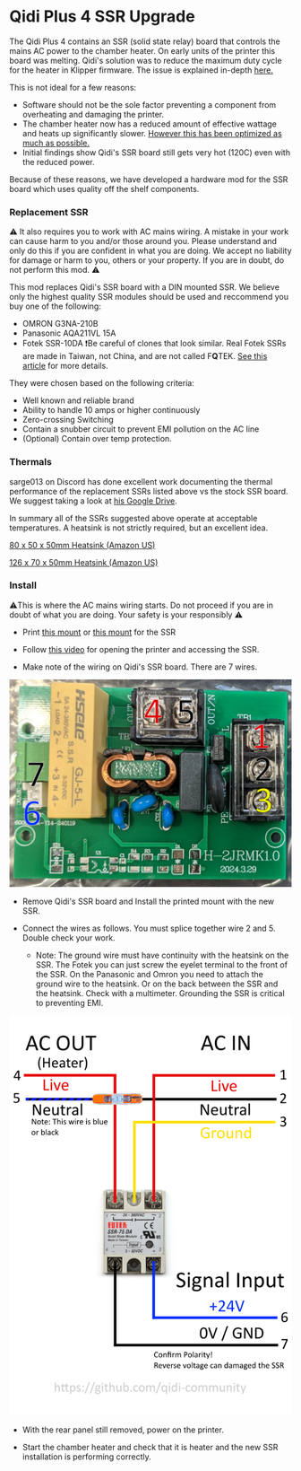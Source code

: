 # Qidi Plus 4 SSR Upgrade

The Qidi Plus 4 contains an SSR (solid state relay) board that controls the mains AC power to the chamber heater. On early units of the printer this board was melting. Qidi's solution was to reduce the maximum duty cycle for the heater in Klipper firmware. The issue is explained in-depth [here.](https://github.com/qidi-community/Plus4-Wiki/tree/main/content/ssr-board)

This is not ideal for a few reasons:

- Software should not be the sole factor preventing a component from overheating and damaging the printer. 
- The chamber heater now has a reduced amount of effective wattage and heats up significantly slower. [However this has been optimized as much as possible.](https://github.com/qidi-community/Plus4-Wiki/tree/main/content/tuning-for-40-percent-heater-power)
- Initial findings show Qidi's SSR board still gets very hot (120C) even with the reduced power.

Because of these reasons, we have developed a hardware mod for the SSR board which uses quality off the shelf components.

### Replacement SSR

⚠️ It also requires you to work with AC mains wiring. A mistake in your work can cause harm to you and/or those around you. Please understand and only do this if you are confident in what you are doing. We accept no liability for damage or harm to you, others or your property. If you are in doubt, do not perform this mod. ⚠️ 

This mod replaces Qidi's SSR board with a DIN mounted SSR. We believe only the highest quality SSR modules should be used and reccommend you buy one of the following: 

- OMRON G3NA-210B
- Panasonic AQA211VL 15A
- Fotek SSR-10DA ❗Be careful of clones that look similar. Real Fotek SSRs are made in Taiwan, not China, and are not called F**Q**TEK. [See this article](https://protosupplies.com/inferior-counterfeit-fotek-ssr-25-solid-state-relays-on-the-market/) for more details. 

They were chosen based on the following criteria:

- Well known and reliable brand
- Ability to handle 10 amps or higher continuously
- Zero-crossing Switching
- Contain a snubber circuit to prevent EMI pollution on the AC line
- (Optional) Contain over temp protection. 

### Thermals

sarge013 on Discord has done excellent work documenting the thermal performance of the replacement SSRs listed above vs the stock SSR board. We suggest taking a look at [his Google Drive](https://drive.google.com/drive/folders/18jHYNrEYjhrYad5NhcfUCJCpBB3ILfZh). 

In summary all of the SSRs suggested above operate at acceptable temperatures. A heatsink is not strictly required, but an excellent idea. 

[80 x 50 x 50mm Heatsink (Amazon US)](https://www.amazon.com/Easycargo-Aluminum-Heatsink-80x50x50mm-80mmx50mmx50mm/dp/B07B3Y2ZNY?th=1)

[126 x 70 x 50mm Heatsink (Amazon US)](https://www.amazon.com/dp/B07QJ8DV8G)

### Install
⚠️This is where the AC mains wiring starts. Do not proceed if you are in doubt of what you are doing. Your safety is your responsibly ⚠️


- Print [this mount](https://www.printables.com/model/1052218-qidi-plus-4-ssr-board-mount) or [this mount](https://www.printables.com/model/1057104-qidi-plus-4-modular-ssr-mounting-bracket/files) for the SSR 

- Follow [this video](https://drive.google.com/drive/folders/180hEn-bLIeLqfGz-xd5-HUZBBD4ypZ1-) for opening the printer and accessing the SSR.

- Make note of the wiring on Qidi's SSR board. There are 7 wires.

![Alt text](ssr-board-wiring.png)

- Remove Qidi's SSR board and Install the printed mount with the new SSR.

- Connect the wires as follows. You must splice together wire 2 and 5. Double check your work.
  - Note: The ground wire must have continuity with the heatsink on the SSR. The Fotek you can just screw the eyelet terminal to the front of the SSR. On the Panasonic and Omron you need to attach the ground wire to the heatsink. Or on the back between the SSR and the heatsink. Check with a multimeter. Grounding the SSR is critical to preventing EMI.

![Alt text](ssr-upgrade-wiring.png)

- With the rear panel still removed, power on the printer. 

- Start the chamber heater and check that it is heater and the new SSR installation is performing correctly.



